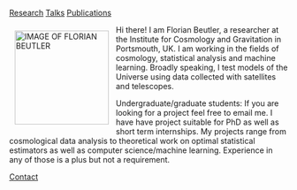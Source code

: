 
[Research](research.md) [Talks](talks.md) [Publications](publications.md)

<p><img src="https://i1.rgstatic.net/ii/profile.image/AS%3A272394916986909%401441955417976_l/Florian_Beutler.png"
alt="IMAGE OF FLORIAN BEUTLER" width="170" align="left" border:10px; style="padding:10px">Hi there! I am Florian Beutler, a researcher at the Institute for Cosmology and Gravitation in Portsmouth, UK. I am working in the fields of cosmology, statistical analysis and machine learning. Broadly speaking, I test models of the Universe using data collected with satellites and telescopes.</p>

Undergraduate/graduate students: If you are looking for a project feel free to email me. I have have project suitable for PhD as well as short term internships. My projects range from cosmological data analysis to theoretical work on optimal statistical estimators as well as computer science/machine learning. Experience in any of those is a plus but not a requirement.

[Contact](contact.md)
